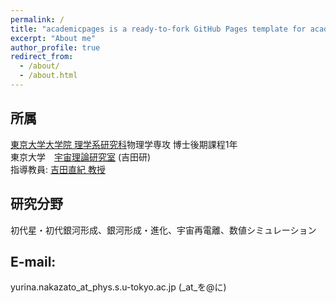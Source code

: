 ```yaml
---
permalink: /
title: "academicpages is a ready-to-fork GitHub Pages template for academic personal websites"
excerpt: "About me"
author_profile: true
redirect_from: 
  - /about/
  - /about.html
---
```


## 所属  
[東京大学大学院 理学系研究科](https://www.phys.s.u-tokyo.ac.jp/en/)物理学専攻 博士後期課程1年  
東京大学　[宇宙理論研究室](http://www-utap.phys.s.u-tokyo.ac.jp/index.html) (吉田研)  
指導教員: [吉田直紀 教授](http://www-utap.phys.s.u-tokyo.ac.jp/naoki.yoshida/)

## 研究分野  
初代星・初代銀河形成、銀河形成・進化、宇宙再電離、数値シミュレーション

## E-mail: 
yurina.nakazato_at_phys.s.u-tokyo.ac.jp (_at_を@に)

